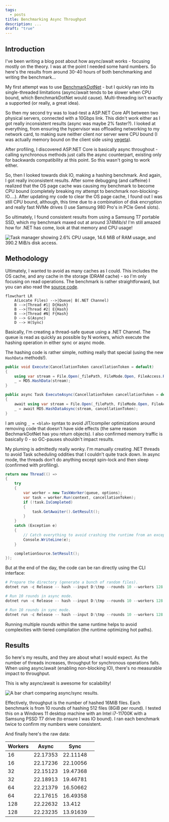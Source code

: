 ```yaml
---
tags:
  - posts
title: Benchmarking Async Throughput
description: ...
draft: "true"
---
```

## Introduction

I've been writing a blog post about how async/await works - focusing mostly on the theory. I was at the point I needed some hard numbers. So here's the results from around 30-40 hours of both benchmarking and writing the benchmark...

My first attempt was to use [BenchmarkDotNet](https://github.com/dotnet/BenchmarkDotNet) - but I quickly ran into its single-threaded limitations (async/await tends to be slower when CPU bound, which BenchmarkDotNet would cause). Multi-threading isn't exactly a supported (or really, a great idea).

So then my second try was to load-test a ASP.NET Core API between two physical servers, connected with a 10Gbps link. This didn't work either as I got really inconsistent results (async was maybe 2% faster?). I looked at everything, from ensuring the hypervisor was offloading networking to my network card, to making sure neither client nor server were CPU bound (I was actually memory bound on the client side using [vegeta](https://github.com/tsenart/vegeta)).

After profiling, I discovered ASP.NET Core is basically async throughout - calling synchronous methods just calls the async counterpart, existing only for backwards compatibility at this point. So this wasn't going to work either.

So, then I looked towards disk IO, making a hashing benchmark. And again, I got really inconsistent results. After some debugging (and caffeine) I realized that the OS page cache was causing my benchmark to become CPU bound (completely breaking my attempt to benchmark non-blocking-IO....). After updating my code to clear the OS page cache, I found out I was still CPU bound, although, this time due to a combination of disk encryption and really fast NVMe drives (I use Samsung 980 Pro's in PCIe Gen4 slots).

So ultimately, I found consistent results from using a Samsung T7 portable SSD, which my benchmark maxed out at around 374Mib/s! I'm still amazed how for .NET has come, look at that memory and CPU usage!

![Task manager showing 2.6% CPU usage, 14.6 MiB of RAM usage, and 390.2 MiB/s disk access.](/posts/images/task-mgr-async-throughput.png ".NET is freaking fast.")

## Methodology

Ultimately, I wanted to avoid as many caches as I could. This includes the OS cache, and any cache in the storage (DRAM cache) - so I'm only focusing on read operations. The benchmark is rather straightforward, but you can also read the [source code](https://github.com/Silvenga/async-throughput-playground).

```mermaid
flowchart LR
    A(Locate Files) -->|Queue| B(.NET Channel)
    B -->|Thread #1| D{Hash}
    B -->|Thread #2| E{Hash}
    B -->|Thread #N| F{Hash}
    D --> G(Async)
    D --> H(Sync)
```

Basically, I'm creating a thread-safe queue using a .NET Channel. The queue is read as quickly as possible by N workers, which execute the hashing operation in either sync or async mode.

The hashing code is rather simple, nothing really that special (using the new `HashData` methods!).

```csharp
public void Execute(CancellationToken cancellationToken = default)
{
    using var stream = File.Open(_filePath, FileMode.Open, FileAccess.Read, FileShare.None);
    _ = MD5.HashData(stream);
}

public async Task ExecuteAsync(CancellationToken cancellationToken = default)
{
    await using var stream = File.Open(_filePath, FileMode.Open, FileAccess.Read, FileShare.None);
    _ = await MD5.HashDataAsync(stream, cancellationToken);
}
```

I am using `_ = <blah>` syntax to avoid JIT/compiler optimizations around removing code that doesn't have side effects (the same reason BechmarkDotNet has you return objects). I also confirmed memory traffic is basically 0 - so GC-pauses shouldn't impact results.

My pluming is admittedly really wonky. I'm manually creating .NET threads to avoid Task scheduling oddities that I couldn't quite track down. In async mode, the threads don't do anything except spin-lock and then sleep (confirmed with profiling).

```csharp
return new Thread(() =>
{
    try
    {
        var worker = new TaskWorker(queue, options);
        var task = worker.Run(context, cancellationToken);
        if (!task.IsCompleted)
        {
            task.GetAwaiter().GetResult();
        }
    }
    catch (Exception e)
    {
        // Catch everything to avoid crashing the runtime from an exception thrown from an orphan thread.
        Console.WriteLine(e);
    }

    completionSource.SetResult();
});

```

But at the end of the day, the code can be ran directly using the CLI interface:

```powershell
# Prepare the directory (generate a bunch of random files).
dotnet run -c Release -- hash --input D:\tmp --rounds 10 --workers 128 --async

# Run 10 rounds in async mode.
dotnet run -c Release -- hash --input D:\tmp --rounds 10 --workers 128 --async

# Run 10 rounds in sync mode.
dotnet run -c Release -- hash --input D:\tmp --rounds 10 --workers 128
```

Running multiple rounds within the same runtime helps to avoid complexities with tiered compilation (the runtime optimizing hot paths).

## Results

So here's my results, and they are about what I would expect. As the number of threads increases, throughput for synchronous operations falls. When using async/await (enabling non-blocking IO), there's no measurable impact to throughput.

This is why async/await is awesome for scalability!

![A bar chart comparing async/sync results.](posts/images/bar-graph.webp "Higher number, better.")

Effectively, throughput is the number of hashed 16MiB files. Each benchmark is from 10 rounds of hashing 512 files (8GiB per round). I tested this on a Windows 11 desktop machine with an Intel i7-11700K with a Samsung PSSD T7 drive (to ensure I was IO bound). I ran each benchmark twice to confirm my numbers were consistent.

And finally here's the raw data:

| Workers | Async    | Sync     |     |
| ------- | -------- | -------- | --- |
| 16      | 22.17353 | 22.11148 |     |
| 16      | 22.17236 | 22.10056 |     |
| 32      | 22.15123 | 19.47368 |     |
| 32      | 22.18913 | 19.46781 |     |
| 64      | 22.21379 | 16.50662 |     |
| 64      | 22.17615 | 16.49358 |     |
| 128     | 22.22632 | 13.412   |     |
| 128     | 22.23235 | 13.91639 |     |
